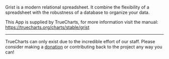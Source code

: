 Grist is a modern relational spreadsheet. It combine the flexibility of a spreadsheet with the robustness of a database to organize your data.

This App is supplied by TrueCharts, for more information visit the manual: https://truecharts.org/charts/stable/grist

---

TrueCharts can only exist due to the incredible effort of our staff.
Please consider making a [donation](https://truecharts.org/docs/about/sponsor) or contributing back to the project any way you can!
